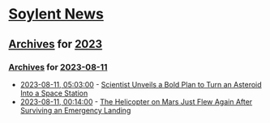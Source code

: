 # [Soylent News](../../../README.md)

## [Archives](../../index.md) for [2023](../index.md)

### [Archives](../../index.md) for [2023-08-11](index.md)

* [2023-08-11, 05:03:00](https://soylentnews.org/article.pl?sid=23/08/10/194243&from=rss) - [Scientist Unveils a Bold Plan to Turn an Asteroid Into a Space Station](https://soylentnews.org/article.pl?sid=23/08/10/194243&from=rss)
* [2023-08-11, 00:14:00](https://soylentnews.org/article.pl?sid=23/08/10/191221&from=rss) - [The Helicopter on Mars Just Flew Again After Surviving an Emergency Landing](https://soylentnews.org/article.pl?sid=23/08/10/191221&from=rss)
